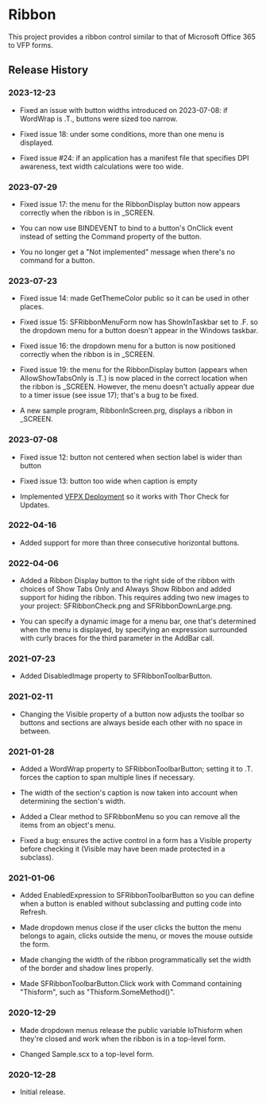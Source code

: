# Ribbon

This project provides a ribbon control similar to that of Microsoft Office 365 to VFP forms.

## Release History

### 2023-12-23

* Fixed an issue with button widths introduced on 2023-07-08: if WordWrap is .T., buttons were sized too narrow.

* Fixed issue 18: under some conditions, more than one menu is displayed.

* Fixed issue #24: if an application has a manifest file that specifies DPI awareness, text width calculations were too wide.

### 2023-07-29

* Fixed issue 17: the menu for the RibbonDisplay button now appears correctly when the ribbon is in _SCREEN.

* You can now use BINDEVENT to bind to a button's OnClick event instead of setting the Command property of the button.

* You no longer get a "Not implemented" message when there's no command for a button.

### 2023-07-23

* Fixed issue 14: made GetThemeColor public so it can be used in other places.

* Fixed issue 15: SFRibbonMenuForm now has ShowInTaskbar set to .F. so the dropdown menu for a button doesn't appear in the Windows taskbar.

* Fixed issue 16: the dropdown menu for a button is now positioned correctly when the ribbon is in _SCREEN.

* Fixed issue 19: the menu for the RibbonDisplay button (appears when AllowShowTabsOnly is .T.) is now placed in the correct location when the ribbon is _SCREEN. However, the menu doesn't actually appear due to a timer issue (see issue 17); that's a bug to be fixed.

* A new sample program, RibbonInScreen.prg, displays a ribbon in _SCREEN.

### 2023-07-08

* Fixed issue 12: button not centered when section label is wider than button

* Fixed issue 13: button too wide when caption is empty

* Implemented [VFPX Deployment](https://github.com/VFPX/VFPXDeployment) so it works with Thor Check for Updates.

### 2022-04-16

* Added support for more than three consecutive horizontal buttons.

### 2022-04-06

* Added a Ribbon Display button to the right side of the ribbon with choices of Show Tabs Only and Always Show Ribbon and added support for hiding the ribbon. This requires adding two new images to your project: SFRibbonCheck.png and SFRibbonDownLarge.png.

* You can specify a dynamic image for a menu bar, one that's determined when the menu is displayed, by specifying an expression surrounded with curly braces for the third parameter in the AddBar call.

### 2021-07-23

* Added DisabledImage property to SFRibbonToolbarButton.

### 2021-02-11

* Changing the Visible property of a button now adjusts the toolbar so buttons and sections are always beside each other with no space in between.

### 2021-01-28

* Added a WordWrap property to SFRibbonToolbarButton; setting it to .T. forces the caption to span multiple lines if necessary.

* The width of the section's caption is now taken into account when determining the section's width.

* Added a Clear method to SFRibbonMenu so you can remove all the items from an object's menu.

* Fixed a bug: ensures the active control in a form has a Visible property before checking it (Visible may have been made protected in a subclass).

### 2021-01-06

* Added EnabledExpression to SFRibbonToolbarButton so you can define when a button is enabled without subclassing and putting code into Refresh.

* Made dropdown menus close if the user clicks the button the menu belongs to again, clicks outside the menu, or moves the mouse outside the form.

* Made changing the width of the ribbon programmatically set the width of the border and shadow lines properly.

* Made SFRibbonToolbarButton.Click work with Command containing "Thisform", such as "Thisform.SomeMethod()".

### 2020-12-29

* Made dropdown menus release the public variable loThisform when they're closed and work when the ribbon is in a top-level form.

* Changed Sample.scx to a top-level form.

### 2020-12-28

* Initial release.
